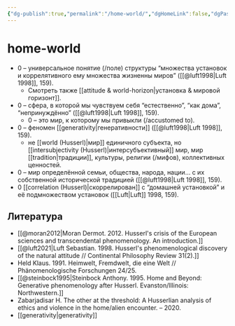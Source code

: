 ```yaml
---
{"dg-publish":true,"permalink":"/home-world/","dgHomeLink":false,"dgPassFrontmatter":false}
---
```


# home-world
- 0 – универсальное понятие (/поле) структуры “множества установок и коррелятивного ему множества жизненны миров” ([[@luft1998|Luft 1998]], 159).
	- Смотреть также [[attitude & world-horizon|установка & мировой горизонт]].
- 0 – сфера, в которой мы чувствуем себя “естественно”, “как дома”, “непринуждённо” ([[@luft1998|Luft 1998]], 159).
	- 0 – это мир, к которому мы привыкли (/accustomed to).
- 0 – феномен [[generativity|генеративности]] ([[@luft1998|Luft 1998]], 159). 
	- не [[world (Husserl)|мир]] единичного субъекта, но [[intersubjectivity (Husserl)|интерсубъективный]] мир, мир [[tradition|традиции]], культуры, религии (/мифов), коллективных ценностей.
- 0 – мир определённой семьи, общества, народа, нации… с их собственной исторической традицией ([[@luft1998|Luft 1998]], 159).
- 0 [[correlation (Husserl)|скоррелирован]] с “домашней установкой” и её подмножеством установок ([[Luft|Luft]] 1998, 159).




## Литература
- [[@moran2012|Moran Dermot. 2012. Husserl's crisis of the European sciences and transcendental phenomenology. An introduction.]]
- [[@luft2021|Luft Sebastian. 1998. Husserl's phenomenological discovery of the natural attitude // Continental Philosophy Review 31(2).]]
- Held Klaus. 1991. Heimwelt, Fremdwelt, die eine Welt // Phänomenologische Forschungen 24/25.
- [[@steinbock1995|Steinbock Anthony. 1995. Home and Beyond: Generative phenomenology after Husserl. Evanston/lllinois: Northwestern.]]
- Zabarjadisar H. The other at the threshold: A Husserlian analysis of ethics and violence in the home/alien encounter. – 2020.
- [[generativity|generativity]]